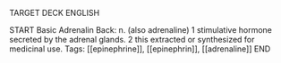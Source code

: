 TARGET DECK
ENGLISH

START
Basic
Adrenalin
Back: n. (also adrenaline) 1 stimulative hormone secreted by the adrenal glands. 2 this extracted or synthesized for medicinal use.
Tags: [[epinephrine]], [[epinephrin]], [[adrenaline]]
END
